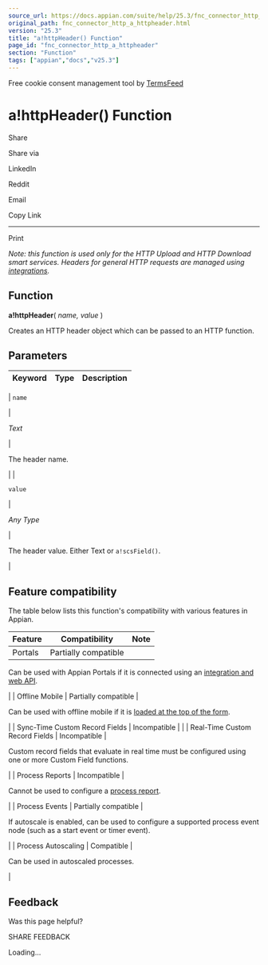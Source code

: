 ```yaml
---
source_url: https://docs.appian.com/suite/help/25.3/fnc_connector_http_a_httpheader.html
original_path: fnc_connector_http_a_httpheader.html
version: "25.3"
title: "a!httpHeader() Function"
page_id: "fnc_connector_http_a_httpheader"
section: "Function"
tags: ["appian","docs","v25.3"]
---
```



Free cookie consent management tool by [TermsFeed](https://www.termsfeed.com/)

# a!httpHeader() Function

Share

Share via

LinkedIn

Reddit

Email

Copy Link

* * *

Print

_Note: this function is used only for the HTTP Upload and HTTP Download smart services. Headers for general HTTP requests are managed using [integrations](Integration_Object.html)._

## Function

**a!httpHeader**( _name, value_ )

Creates an HTTP header object which can be passed to an HTTP function.

## Parameters

| Keyword | Type | Description |
| --- | --- | --- |
|
`name`

 |

_Text_

 |

The header name.

 |
|

`value`

 |

_Any Type_

 |

The header value. Either Text or `a!scsField()`.

 |

## Feature compatibility

The table below lists this function's compatibility with various features in Appian.

| Feature | Compatibility | Note |
| --- | --- | --- |
| Portals | Partially compatible |
Can be used with Appian Portals if it is connected using an [integration and web API](portals-design.html#using-partially-compatible-functions-and-objects-in-a-portal).

 |
| Offline Mobile | Partially compatible |

Can be used with offline mobile if it is [loaded at the top of the form](offline-mobile-design-best-practices.html#working-with-partially-compatible-functions).

 |
| Sync-Time Custom Record Fields | Incompatible |  |
| Real-Time Custom Record Fields | Incompatible |

Custom record fields that evaluate in real time must be configured using one or more Custom Field functions.

 |
| Process Reports | Incompatible |

Cannot be used to configure a [process report](Process_Reports.html).

 |
| Process Events | Partially compatible |

If autoscale is enabled, can be used to configure a supported process event node (such as a start event or timer event).

 |
| Process Autoscaling | Compatible |

Can be used in autoscaled processes.

 |

## Feedback

Was this page helpful?

SHARE FEEDBACK

Loading...